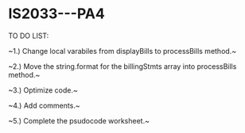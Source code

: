 # IS2033---PA4
TO DO LIST:

~1.) Change local varabiles from displayBills to processBills method.~

~2.) Move the string.format for the billingStmts array into processBills method.~

~3.) Optimize code.~

~4.) Add comments.~

~5.) Complete the psudocode worksheet.~
